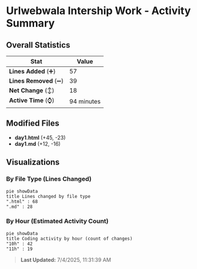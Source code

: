 # Urlwebwala Intership Work - Activity Summary 

## Overall Statistics

| Stat                   | Value                                                             |
| ---------------------- | ----------------------------------------------------------------- |
| **Lines Added** (➕)   | 57                                          |
| **Lines Removed** (➖) | 39                                        |
| **Net Change** (↕)    | 18                |
| **Active Time** (⌚)   | 94 minutes |


## Modified Files
- **day1.html** (+45, -23)
- **day1.md** (+12, -16)

## Visualizations

### By File Type (Lines Changed)

```mermaid
pie showData
title Lines changed by file type
".html" : 68
".md" : 28
```

### By Hour (Estimated Activity Count)

```mermaid
pie showData
title Coding activity by hour (count of changes)
"10h" : 42
"11h" : 19
```


> **Last Updated:** 7/4/2025, 11:31:39 AM